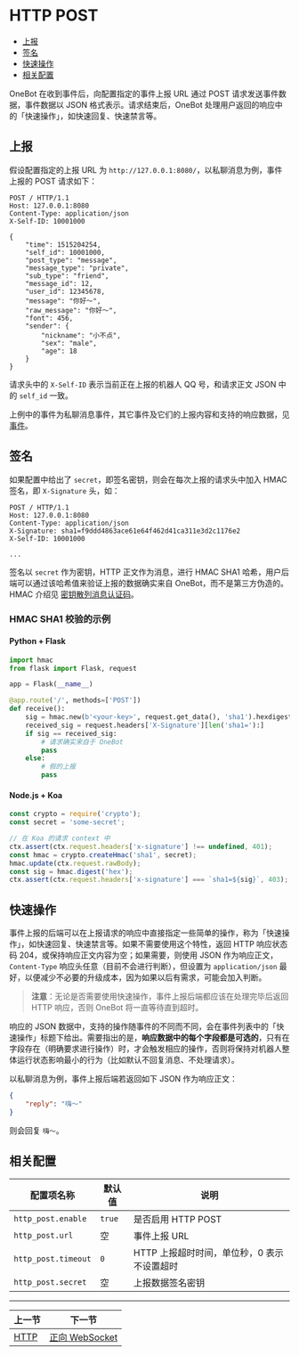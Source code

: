 # HTTP POST

- [上报](#上报)
- [签名](#签名)
- [快速操作](#快速操作)
- [相关配置](#相关配置)

OneBot 在收到事件后，向配置指定的事件上报 URL 通过 POST 请求发送事件数据，事件数据以 JSON 格式表示。请求结束后，OneBot 处理用户返回的响应中的「快速操作」，如快速回复、快速禁言等。

## 上报

假设配置指定的上报 URL 为 `http://127.0.0.1:8080/`，以私聊消息为例，事件上报的 POST 请求如下：

```http
POST / HTTP/1.1
Host: 127.0.0.1:8080
Content-Type: application/json
X-Self-ID: 10001000

{
    "time": 1515204254,
    "self_id": 10001000,
    "post_type": "message",
    "message_type": "private",
    "sub_type": "friend",
    "message_id": 12,
    "user_id": 12345678,
    "message": "你好～",
    "raw_message": "你好～",
    "font": 456,
    "sender": {
        "nickname": "小不点",
        "sex": "male",
        "age": 18
    }
}
```

请求头中的 `X-Self-ID` 表示当前正在上报的机器人 QQ 号，和请求正文 JSON 中的 `self_id` 一致。

上例中的事件为私聊消息事件，其它事件及它们的上报内容和支持的响应数据，见 [事件](../event/)。

## 签名

如果配置中给出了 `secret`，即签名密钥，则会在每次上报的请求头中加入 HMAC 签名，即 `X-Signature` 头，如：

```http
POST / HTTP/1.1
Host: 127.0.0.1:8080
Content-Type: application/json
X-Signature: sha1=f9ddd4863ace61e64f462d41ca311e3d2c1176e2
X-Self-ID: 10001000

...
```

签名以 `secret` 作为密钥，HTTP 正文作为消息，进行 HMAC SHA1 哈希，用户后端可以通过该哈希值来验证上报的数据确实来自 OneBot，而不是第三方伪造的。HMAC 介绍见 [密钥散列消息认证码](https://zh.wikipedia.org/zh-cn/%E9%87%91%E9%91%B0%E9%9B%9C%E6%B9%8A%E8%A8%8A%E6%81%AF%E9%91%91%E5%88%A5%E7%A2%BC)。

### HMAC SHA1 校验的示例

#### Python + Flask

```python
import hmac
from flask import Flask, request

app = Flask(__name__)

@app.route('/', methods=['POST'])
def receive():
    sig = hmac.new(b'<your-key>', request.get_data(), 'sha1').hexdigest()
    received_sig = request.headers['X-Signature'][len('sha1='):]
    if sig == received_sig:
        # 请求确实来自于 OneBot
        pass
    else:
        # 假的上报
        pass
```

#### Node.js + Koa

```js
const crypto = require('crypto');
const secret = 'some-secret';

// 在 Koa 的请求 context 中
ctx.assert(ctx.request.headers['x-signature'] !== undefined, 401);
const hmac = crypto.createHmac('sha1', secret);
hmac.update(ctx.request.rawBody);
const sig = hmac.digest('hex');
ctx.assert(ctx.request.headers['x-signature'] === `sha1=${sig}`, 403);
```

## 快速操作

事件上报的后端可以在上报请求的响应中直接指定一些简单的操作，称为「快速操作」，如快速回复、快速禁言等。如果不需要使用这个特性，返回 HTTP 响应状态码 204，或保持响应正文内容为空；如果需要，则使用 JSON 作为响应正文，`Content-Type` 响应头任意（目前不会进行判断），但设置为 `application/json` 最好，以便减少不必要的升级成本，因为如果以后有需求，可能会加入判断。

> **注意**：无论是否需要使用快速操作，事件上报后端都应该在处理完毕后返回 HTTP 响应，否则 OneBot 将一直等待直到超时。

响应的 JSON 数据中，支持的操作随事件的不同而不同，会在事件列表中的「快速操作」标题下给出。需要指出的是，**响应数据中的每个字段都是可选的**，只有在字段存在（明确要求进行操作）时，才会触发相应的操作，否则将保持对机器人整体运行状态影响最小的行为（比如默认不回复消息、不处理请求）。

以私聊消息为例，事件上报后端若返回如下 JSON 作为响应正文：

```json
{
    "reply": "嗨～"
}
```

则会回复 `嗨～`。

## 相关配置

| 配置项名称 | 默认值 | 说明 |
| -------- | ------ | --- |
| `http_post.enable` | `true` | 是否启用 HTTP POST |
| `http_post.url` | 空 | 事件上报 URL |
| `http_post.timeout` | `0` | HTTP 上报超时时间，单位秒，0 表示不设置超时 |
| `http_post.secret` | 空 | 上报数据签名密钥 |

<hr>

| 上一节 | 下一节 |
| --- | --- |
| [HTTP](http.md) | [正向 WebSocket](ws.md) |
